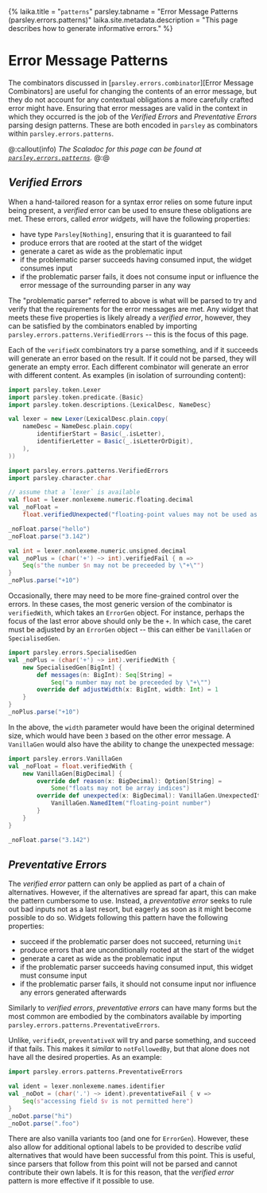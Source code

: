 {%
laika.title = "`patterns`"
parsley.tabname = "Error Message Patterns (parsley.errors.patterns)"
laika.site.metadata.description = "This page describes how to generate informative errors."
%}

# Error Message Patterns
The combinators discussed in
[`parsley.errors.combinator`][Error Message Combinators] are useful
for changing the contents of an error message, but they do not account for any
contextual obligations a more carefully crafted error might have. Ensuring
that error messages are valid in the context in which they occurred is the job
of the *Verified Errors* and *Preventative Errors* parsing design patterns.
These are both encoded in `parsley` as combinators within `parsley.errors.patterns`.

@:callout(info)
*The Scaladoc for this page can be found at [`parsley.errors.patterns`](@:api(parsley.errors.patterns$)).*
@:@

## *Verified Errors*
When a hand-tailored reason for a syntax error relies on some future input
being present, a *verified* error can be used to ensure these obligations are met. These errors, called *error widgets*, will have the following properties:

* have type `Parsley[Nothing]`, ensuring that it is guaranteed to fail
* produce errors that are rooted at the start of the widget
* generate a caret as wide as the problematic input
* if the problematic parser succeeds having consumed input, the widget consumes
  input
* if the problematic parser fails, it does not consume input or influence the
  error message of the surrounding parser in any way

The "problematic parser" referred to above is what will be parsed to try and
verify that the requirements for the error messages are met.
Any widget that meets these five properties is likely already a *verified error*,
however, they can be satisfied by the combinators enabled by importing `parsley.errors.patterns.VerifiedErrors` -- this is the focus of this page.

Each of the `verifiedX` combinators try a parse something, and if it succeeds
will generate an error based on the result. If it could not be parsed, they will generate an empty error. Each different combinator will generate an error with
different content. As examples (in isolation of surrounding content):

```scala mdoc:invisible
import parsley.token.Lexer
import parsley.token.predicate.{Basic}
import parsley.token.descriptions.{LexicalDesc, NameDesc}

val lexer = new Lexer(LexicalDesc.plain.copy(
    nameDesc = NameDesc.plain.copy(
        identifierStart = Basic(_.isLetter),
        identifierLetter = Basic(_.isLetterOrDigit),
    ),
))
```

```scala mdoc:to-string
import parsley.errors.patterns.VerifiedErrors
import parsley.character.char

// assume that a `lexer` is available
val float = lexer.nonlexeme.numeric.floating.decimal
val _noFloat =
    float.verifiedUnexpected("floating-point values may not be used as array indices")

_noFloat.parse("hello")
_noFloat.parse("3.142")

val int = lexer.nonlexeme.numeric.unsigned.decimal
val _noPlus = (char('+') ~> int).verifiedFail { n =>
    Seq(s"the number $n may not be preceeded by \"+\"")
}
_noPlus.parse("+10")
```

Occasionally, there may need to be more fine-grained control over the errors.
In these cases, the most generic version of the combinator is `verifiedWith`,
which takes an `ErrorGen` object. For instance, perhaps the focus of the last
error above should only be the `+`. In which case, the caret must be adjusted by
an `ErrorGen` object -- this can either be `VanillaGen` or `SpecialisedGen`.

```scala mdoc:to-string:nest
import parsley.errors.SpecialisedGen
val _noPlus = (char('+') ~> int).verifiedWith {
    new SpecialisedGen[BigInt] {
        def messages(n: BigInt): Seq[String] =
            Seq("a number may not be preceeded by \"+\"")
        override def adjustWidth(x: BigInt, width: Int) = 1
    }
}
_noPlus.parse("+10")
```

In the above, the `width` parameter would have been the original determined
size, which would have been `3` based on the other error message. A `VanillaGen`
would also have the ability to change the unexpected message:

```scala mdoc:to-string:nest
import parsley.errors.VanillaGen
val _noFloat = float.verifiedWith {
    new VanillaGen[BigDecimal] {
        override def reason(x: BigDecimal): Option[String] =
            Some("floats may not be array indices")
        override def unexpected(x: BigDecimal): VanillaGen.UnexpectedItem = {
            VanillaGen.NamedItem("floating-point number")
        }
    }
}

_noFloat.parse("3.142")
```

## *Preventative Errors*
The *verified error* pattern can only be applied as part of a chain of
alternatives. However, if the alternatives are spread far apart, this can make
the pattern cumbersome to use. Instead, a *preventative error* seeks to rule out
bad inputs not as a last resort, but eagerly as soon as it might become possible to do so. Widgets following this pattern have the following properties:

* succeed if the problematic parser does not succeed, returning `Unit`
* produce errors that are unconditionally rooted at the start of the widget
* generate a caret as wide as the problematic input
* if the problematic parser succeeds having consumed input, this widget must
  consume input
* if the problematic parser fails, it should not consume input nor influence
  any errors generated afterwards

Similarly to *verified errors*, *preventative errors* can have many forms but
the most common are embodied by the combinators available by importing
`parsley.errors.patterns.PreventativeErrors`.

Unlike, `verifiedX`, `preventativeX` will try and parse something, and succeed
if that fails. This makes it *similar* to `notFollowedBy`, but that alone does
not have all the desired properties. As an example:

```scala mdoc:to-string
import parsley.errors.patterns.PreventativeErrors

val ident = lexer.nonlexeme.names.identifier
val _noDot = (char('.') ~> ident).preventativeFail { v =>
    Seq(s"accessing field $v is not permitted here")
}
_noDot.parse("hi")
_noDot.parse(".foo")
```

There are also vanilla variants too (and one for `ErrorGen`). However, these also
allow for additional optional labels to be provided to describe *valid*
alternatives that would have been successful from this point. This is useful,
since parsers that follow from this point will not be parsed and cannot
contribute their own labels. It is for this reason, that the *verified error*
pattern is more effective if it possible to use.
